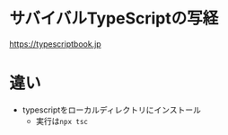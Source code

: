 # サバイバルTypeScriptの写経
https://typescriptbook.jp

# 違い
- typescriptをローカルディレクトリにインストール
  - 実行は`npx tsc`
